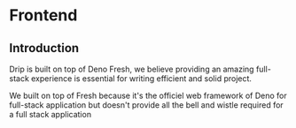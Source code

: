 # Frontend

## Introduction

Drip is built on top of Deno Fresh, we believe providing an amazing full-stack
experience is essential for writing efficient and solid project.

We built on top of Fresh because it's the officiel web framework of Deno for
full-stack application but doesn't provide all the bell and wistle required for
a full stack application
